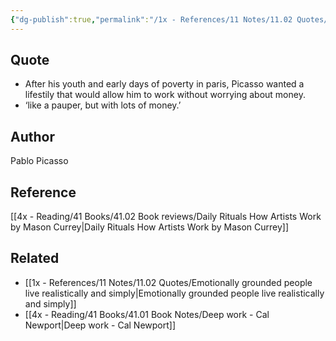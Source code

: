 ```yaml
---
{"dg-publish":true,"permalink":"/1x - References/11 Notes/11.02 Quotes/Like a pauper but with lots of money - Pablo Picasso/","title":"Like a pauper but with lots of money - Pablo Picasso","noteIcon":"","created":"2023-05-01T09:00:56.000+03:00","updated":"2024-02-14T20:18:40.769+03:00"}
---
```



## Quote
- After his youth and early days of poverty in paris, Picasso wanted a lifestily that would allow him to work without worrying about money.
- ‘like a pauper, but with lots of money.’ 

## Author
Pablo Picasso

## Reference
[[4x - Reading/41 Books/41.02 Book reviews/Daily Rituals How Artists Work by Mason Currey\|Daily Rituals How Artists Work by Mason Currey]]

## Related
- [[1x - References/11 Notes/11.02 Quotes/Emotionally grounded people live realistically and simply\|Emotionally grounded people live realistically and simply]]
- [[4x - Reading/41 Books/41.01 Book Notes/Deep work - Cal Newport\|Deep work - Cal Newport]]